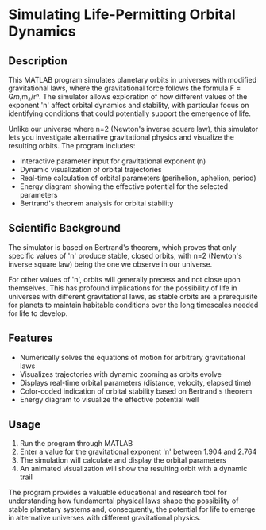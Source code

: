 # Simulating Life-Permitting Orbital Dynamics

## Description

This MATLAB program simulates planetary orbits in universes with modified gravitational laws, where the gravitational force follows the formula F = G*m₁*m₂/rⁿ. The simulator allows exploration of how different values of the exponent 'n' affect orbital dynamics and stability, with particular focus on identifying conditions that could potentially support the emergence of life.

Unlike our universe where n=2 (Newton's inverse square law), this simulator lets you investigate alternative gravitational physics and visualize the resulting orbits. The program includes:

- Interactive parameter input for gravitational exponent (n)
- Dynamic visualization of orbital trajectories
- Real-time calculation of orbital parameters (perihelion, aphelion, period)
- Energy diagram showing the effective potential for the selected parameters
- Bertrand's theorem analysis for orbital stability

## Scientific Background

The simulator is based on Bertrand's theorem, which proves that only specific values of 'n' produce stable, closed orbits, with n=2 (Newton's inverse square law) being the one we observe in our universe.

For other values of 'n', orbits will generally precess and not close upon themselves. This has profound implications for the possibility of life in universes with different gravitational laws, as stable orbits are a prerequisite for planets to maintain habitable conditions over the long timescales needed for life to develop.

## Features

- Numerically solves the equations of motion for arbitrary gravitational laws
- Visualizes trajectories with dynamic zooming as orbits evolve
- Displays real-time orbital parameters (distance, velocity, elapsed time)
- Color-coded indication of orbital stability based on Bertrand's theorem
- Energy diagram to visualize the effective potential well

## Usage

1. Run the program through MATLAB
2. Enter a value for the gravitational exponent 'n' between 1.904 and 2.764
3. The simulation will calculate and display the orbital parameters
4. An animated visualization will show the resulting orbit with a dynamic trail

The program provides a valuable educational and research tool for understanding how fundamental physical laws shape the possibility of stable planetary systems and, consequently, the potential for life to emerge in alternative universes with different gravitational physics.
